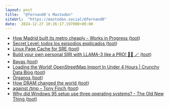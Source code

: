```yaml
---
layout: post
title:  "@fernand0's Mastodon"
siteUrl:  "https://mastodon.social/@fernand0"
date:  2024-12-27 10:26:17.197000+00:00
---
```

*  [How Madrid built its metro cheaply - Works in Progress ](https://worksinprogress.co/issue/how-madrid-built-its-metro-cheaply) ([toot](https://mastodon.social/@fernand0/113724304732613658))
*  [Secret Level: todos los episodios explicados ](https://es.ign.com/secret-level/210753/feature/secret-level-todos-los-episodios-explicado) ([toot](https://mastodon.social/@fernand0/113724148648955032))
*  [Linux Page Cache for SRE ](https://biriukov.dev/docs/page-cache/0-linux-page-cache-for-sre) ([toot](https://mastodon.social/@fernand0/113723051994143726))
*  [Build your own personal SIRI with LLAMA-3 like a PRO! 🧙‍♂️ 🪄 ](https://dev.to/shricodev/build-your-personal-siri-with-llama-3-like-a-pro-5h1) ([toot](https://mastodon.social/@fernand0/113722467005007901))
*  [Bayas ](https://avecesunafoto.wordpress.com/2024/12/26/bayas) ([toot](https://mastodon.social/@fernand0/113722334804973516))
*  [Loading the World! OpenStreetMap Import In Under 4 Hours \| Crunchy Data Blog ](https://www.crunchydata.com/blog/loading-the-world-openstreetmap-import-in-under-4-hour) ([toot](https://mastodon.social/@fernand0/113720630111847677))
*  [Órganos ](https://www.flickr.com/photos/fernand0/54205827430) ([toot](https://mastodon.social/@fernand0/113720357889923063))
*  [How DRAM changed the world ](https://www.micron.com/about/blog/memory/dram/how-dram-changed-the-worl) ([toot](https://mastodon.social/@fernand0/113720200513678695))
*  [against /tmp – Tony Finch ](https://dotat.at/@/2024-10-22-tmp.htm) ([toot](https://mastodon.social/@fernand0/113720104045555437))
*  [Why did Windows 95 setup use three operating systems? - The Old New Thing ](https://devblogs.microsoft.com/oldnewthing/20241112-00/?p=11050) ([toot](https://mastodon.social/@fernand0/113719786256479853))
